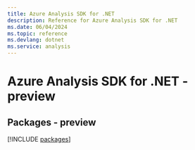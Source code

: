 ```yaml
---
title: Azure Analysis SDK for .NET
description: Reference for Azure Analysis SDK for .NET
ms.date: 06/04/2024
ms.topic: reference
ms.devlang: dotnet
ms.service: analysis
---
```

# Azure Analysis SDK for .NET - preview
## Packages - preview
[!INCLUDE [packages](analysis-index.md)]
